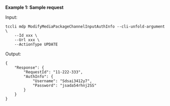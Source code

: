 **Example 1: Sample request**



Input: 

```
tccli mdp ModifyMediaPackageChannelInputAuthInfo --cli-unfold-argument  \
    --Id xxx \
    --Url xxx \
    --ActionType UPDATE
```

Output: 
```
{
    "Response": {
        "RequestId": "11-222-333",
        "AuthInfo": {
            "Username": "Sdsai3412y7",
            "Password": "jsada54rhnj2SS"
        }
    }
}
```


